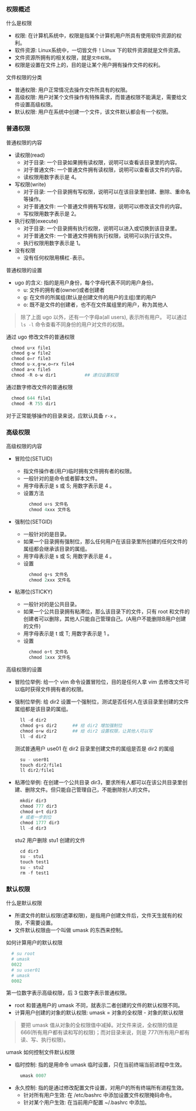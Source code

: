 
### 权限概述

什么是权限
- 权限: 在计算机系统中，权限是指某个计算机用户所具有使用软件资源的权利。
- 软件资源: Linux系统中，一切皆文件！Linux 下的软件资源就是文件资源。
- 文件资源所拥有的相关权限，就是`文件权限`。
- 权限是设置在文件上的，目的是让某个用户拥有操作文件的权利。

文件权限的分类
- 普通权限: 用户正常情况去操作文件所具有的权限。
- 高级权限: 用户对某个文件操作有特殊需求，而普通权限不能满足，需要给文件设置高级权限。
- 默认权限: 用户在系统中创建一个文件，该文件默认都会有一个权限。

### 普通权限

普通权限的内容
- 读权限(read)
  - 对于目录: 一个目录如果拥有读权限，说明可以查看该目录里的内容。
  - 对于普通文件: 一个普通文件拥有读权限，说明可以查看该文件的内容。
  - 读权限用数字表示是 4。
- 写权限(write)
  - 对于目录: 一个目录拥有写权限，说明可以在该目录里创建、删除、重命名等操作。
  - 对于普通文件: 一个普通文件拥有写权限，说明可以修改该文件的内容。
  - 写权限用数字表示是 2。
- 执行权限(execute)
  - 对于目录: 一个目录拥有执行权限，说明可以进入或切换到该目录里。
  - 对于普通文件: 一个普通文件拥有执行权限，说明可以执行该文件。
  - 执行权限用数字表示是 1。
- 没有权限
  - 没有任何权限用横杠`-`表示。

普通权限的设置
- ugo 的含义: 指的是用户身份，每个字母代表不同的用户身份。
  - u: 文件的拥有者(owner)或者创建者
  - g: 在文件的所属组(默认是创建文件的用户的主组)里的用户
  - o: 既不是文件的创建者，也不在文件属组里的用户，称为其他人

> 除了上面 ugo 以外，还有一个字母a(all users), 表示所有用户。
> 可以通过 `ls -l` 命令查看不同身份的用户对文件的权限。

通过 ugo 修改文件的普通权限
```s
  chmod u+x file1
  chmod g-w file2
  chmod o=r file3
  chmod u-x,g+w,o=rx file4
  chmod a+x file5
  chmod -R o-w dir1           ## 递归设置权限
```

通过数字修改文件的普通权限
```s
  chmod 644 file1
  chmod -R 755 dir1
```
对于正常能够操作的目录来说，应默认具备 `r-x` 。

### 高级权限

高级权限的内容

- 冒险位(SETUID)
  - 指文件操作者(用户)临时拥有文件拥有者的权限。
  - 一般针对的是命令或者脚本文件。
  - 用字母表示是 s 或 S; 用数字表示是 4 。
  - 设置方法
    ```s
      chmod u+s 文件名
      chmod 4xxx 文件名
    ```

- 强制位(SETGID)
  - 一般针对的是目录。
  - 如果一个目录拥有强制位，那么任何用户在该目录里所创建的任何文件的属组都会继承该目录的属组。
  - 用字母表示是 s 或 S; 用数字表示是 4 。
  - 设置
    ```s
      chmod g+s 文件名
      chmod 2xxx 文件名
    ```

- 粘滞位(STICKY)
  - 一般针对的是公共目录。
  - 如果一个公共目录拥有粘滞位，那么该目录下的文件，只有 root 和文件的创建者可以删除，其他人只能自己管理自己。(A用户不能删除B用户创建的文件)
  - 用字母表示是 t 或 T; 用数字表示是 1 。
  - 设置
    ```s
      chmod o+t 文件名
      chmod 1xxx 文件名
    ```

高级权限的设置

- 冒险位举例: 给一个 vim 命令设置冒险位，目的是任何人拿 vim 去修改文件可以临时获得文件拥有者的权限。

- 强制位举例: 给 dir2 设置一个强制位，测试是否任何人在该目录里创建的文件属组都是该目录的属组。
  ```s
    ll -d dir2
    chmod g+s dir2      ## 给 dir2 增加强制位
    chmod o+w dir2      ## 给 dir2 设置权限，让其他人可以写
    ll -d dir2
  ```
  测试普通用户 use01 在 dir2 目录里创建文件的属组是否是 dir2 的属组
  ```s
    su - user01
    touch dir2/file1
    ll dir2/file1
  ```

- 粘滞位举例: 在创建一个公共目录 dir3，要求所有人都可以在该公共目录里创建、删除文件。但只能自己管理自己，不能删除别人的文件。
  ```s
    mkdir dir3
    chmod 777 dir3
    chmod o+t dir3
    # 或者一步到位
    chmod 1777 dir3
    ll -d dir3
  ```
  stu2 用户删除 stu1 创建的文件
  ```s
    cd dir3
    su - stu1
    touch test1
    su - stu2
    rm -f test1
  ```

### 默认权限

什么是默认权限
- 所谓文件的默认权限(遮罩权限)，是指用户创建文件后，文件天生就有的权限，不需要设置。
- 文件默认权限由一个叫做 umask 的东西来控制。

如何计算用户的默认权限
```s
  # su root
  # umask
  0022
  # su user01
  # umask
  0002
```
第一位数字表示高级权限，后 3 位数字表示普通权限。
- root 和普通用户的 umask 不同，就表示二者创建的文件的默认权限不同。
- 计算用户创建的对象的默认权限: umask = 对象的全权限 - 对象的默认权限

> 要把 umask 值从对象的全权限值中减掉。对文件来说，全权限的值是 666(所有用户都有读和写的权限)；而对目录来说，则是 777(所有用户都有读、写、执行权限)。

umask 如何控制文件默认权限
- 临时控制: 指的是用命令 umask 临时设置，只在当前终端当前进程中生效。
  ```s
    umask 0007
  ```
- 永久控制: 指的是通过修改配置文件设置，对用户的所有终端所有进程生效。
  - 针对所有用户生效: 在 /etc/bashrc 中添加设置文件权限掩码命令。
  - 针对某个用户生效: 在当前用户配置 ~/.bashrc 中添加。
